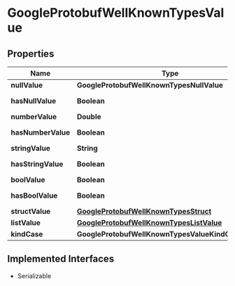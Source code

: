 

# GoogleProtobufWellKnownTypesValue


## Properties

Name | Type | Description | Notes
------------ | ------------- | ------------- | -------------
**nullValue** | **GoogleProtobufWellKnownTypesNullValue** |  |  [optional]
**hasNullValue** | **Boolean** |  |  [optional] [readonly]
**numberValue** | **Double** |  |  [optional]
**hasNumberValue** | **Boolean** |  |  [optional] [readonly]
**stringValue** | **String** |  |  [optional]
**hasStringValue** | **Boolean** |  |  [optional] [readonly]
**boolValue** | **Boolean** |  |  [optional]
**hasBoolValue** | **Boolean** |  |  [optional] [readonly]
**structValue** | [**GoogleProtobufWellKnownTypesStruct**](GoogleProtobufWellKnownTypesStruct.md) |  |  [optional]
**listValue** | [**GoogleProtobufWellKnownTypesListValue**](GoogleProtobufWellKnownTypesListValue.md) |  |  [optional]
**kindCase** | **GoogleProtobufWellKnownTypesValueKindOneofCase** |  |  [optional]


## Implemented Interfaces

* Serializable


